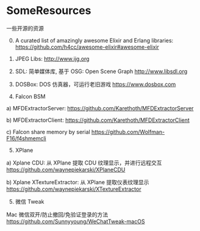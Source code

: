 # SomeResources
一些开源的资源

0) A curated list of amazingly awesome Elixir and Erlang libraries:
  https://github.com/h4cc/awesome-elixir#awesome-elixir

1) JPEG Libs:
  http://www.ijg.org
  
2) SDL: 简单媒体库, 基于 OSG: Open Scene Graph
  http://www.libsdl.org
  
3) DOSBox: DOS 仿真器，可运行老旧游戏
  https://www.dosbox.com
 
4) Falcon BSM

  a) MFDExtractorServer:
  https://github.com/Karethoth/MFDExtractorServer
  
  b) MFDExtractorClient:
  https://github.com/Karethoth/MFDExtractorClient
  
  c) Falcon share memory by serial
  https://github.com/Wolfman-F16/f4shmemcli

5) XPlane

  a) Xplane CDU: 从 XPlane 提取 CDU 纹理显示，并进行远程交互
  https://github.com/waynepiekarski/XPlaneCDU
  
  b) Xplane XTextureExtractor: 从 XPlane 提取仪表纹理显示
  https://github.com/waynepiekarski/XTextureExtractor

5) 微信 Tweak

  Mac 微信双开/防止撤回/免验证登录的方法
  https://github.com/Sunnyyoung/WeChatTweak-macOS
